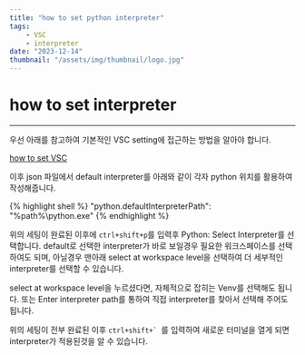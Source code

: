 ```yaml
---
title: "how to set python interpreter"
tags:
    - VSC
    - interpreter
date: "2023-12-14"
thumbnail: "/assets/img/thumbnail/logo.jpg"
---
```


# how to set interpreter
---
우선 아래를 참고하여 기본적인 VSC setting에 접근하는 방법을 알아야 합니다.

[how to set VSC](../setting/intro.html)

이후 json 파일에서 default interpreter를 아래와 같이 각자 python 위치를 활용하여 작성해줍니다.

{% highlight shell %}
"python.defaultInterpreterPath": "%path%\\python.exe"
{% endhighlight %}

위의 세팅이 완료된 이후에 ```ctrl+shift+p```를 입력후 Python: Select Interpreter를 선택합니다.
default로 선택한 interpreter가 바로 보일경우 필요한 워크스페이스를 선택하여도 되며, 아닐경우 맨아래 select at workspace level을 선택하여 더 세부적인 interpreter를 선택할 수 있습니다.

select at workspace level을 누르셨다면, 자체적으로 잡히는 Venv를 선택해도 됩니다. 또는 Enter interpreter path를 통하여 직접 interpreter를 찾아서 선택해 주어도 됩니다.

위의 세팅이 전부 완료된 이후 ```ctrl+shift+` ```를 입력하여 새로운 터미널을 열게 되면 interpreter가 적용된것을 알 수 있습니다.